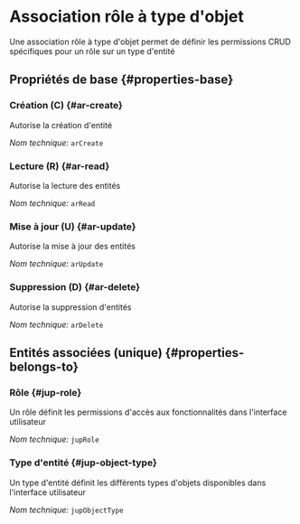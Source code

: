 # Association rôle à type d'objet
<!--- THIS FILE IS GENERATED PLEASE DO NOT EDIT IT DIRECTLY --->

Une association rôle à type d'objet permet de définir les permissions CRUD spécifiques pour un rôle sur un type d'entité

<OH code="jupRoleToJupObjectType"/>






## Propriétés de base {#properties-base}
    
### Création (C) {#ar-create}

Autorise la création d'entité

*Nom technique:* ```arCreate```
<PH code="jupRoleToJupObjectType:arCreate"/>

### Lecture (R) {#ar-read}

Autorise la lecture des entités

*Nom technique:* ```arRead```
<PH code="jupRoleToJupObjectType:arRead"/>

### Mise à jour (U) {#ar-update}

Autorise la mise à jour des entités

*Nom technique:* ```arUpdate```
<PH code="jupRoleToJupObjectType:arUpdate"/>

### Suppression (D) {#ar-delete}

Autorise la suppression d'entités

*Nom technique:* ```arDelete```
<PH code="jupRoleToJupObjectType:arDelete"/>

    

## Entités associées (unique) {#properties-belongs-to}

### Rôle {#jup-role}

Un rôle définit les permissions d'accès aux fonctionnalités dans l'interface utilisateur

*Nom technique:* ```jupRole```
<PH code="jupRoleToJupObjectType:jupRole"/>

### Type d'entité {#jup-object-type}

Un type d'entité définit les différents types d'objets disponibles dans l'interface utilisateur

*Nom technique:* ```jupObjectType```
<PH code="jupRoleToJupObjectType:jupObjectType"/>






